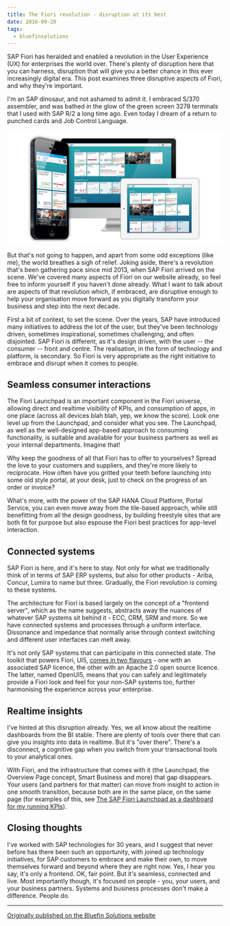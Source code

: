```yaml
---
title: The Fiori revolution - disruption at its best
date: 2016-09-28
tags:
  - bluefinsolutions
---
```


SAP Fiori has heralded and enabled a revolution in the User Experience (UX) for enterprises the world over. There's plenty of disruption here that you can harness, disruption that will give you a better chance in this ever increasingly digital era. This post examines three disruptive aspects of Fiori, and why they're important.

I'm an SAP dinosaur, and not ashamed to admit it. I embraced S/370 assembler, and was bathed in the glow of the green screen 3278 terminals that I used with SAP R/2 a long time ago. Even today I dream of a return to punched cards and Job Control Language.

![SAP Fiori](/images/2016/09/fiori.jpg)

But that's not going to happen, and apart from some odd exceptions (like me), the world breathes a sigh of relief. Joking aside, there's a revolution that's been gathering pace since mid 2013, when SAP Fiori arrived on the scene. We've covered many aspects of Fiori on our website already, so feel free to inform yourself if you haven't done already. What I want to talk about are aspects of that revolution which, if embraced, are disruptive enough to help your organisation move forward as you digitally transform your business and step into the next decade.

First a bit of context, to set the scene. Over the years, SAP have introduced many initiatives to address the lot of the user, but they've been technology driven, sometimes inspirational, sometimes challenging, and often disjointed. SAP Fiori is different, as it's design driven, with the user -- the consumer -- front and centre. The realisation, in the form of technology and platform, is secondary. So Fiori is very appropriate as the right initiative to embrace and disrupt when it comes to people.

## Seamless consumer interactions

The Fiori Launchpad is an important component in the Fiori universe, allowing direct and realtime visibility of KPIs, and consumption of apps, in one place (across all devices blah blah, yep, we know the score). Look one level up from the Launchpad, and consider what you see. The Launchpad, as well as the well-designed app-based approach to consuming functionality, is suitable and available for your business partners as well as your internal departments. Imagine that!

Why keep the goodness of all that Fiori has to offer to yourselves? Spread the love to your customers and suppliers, and they're more likely to reciprocate. How often have you gritted your teeth before launching into some old style portal, at your desk, just to check on the progress of an order or invoice?

What's more, with the power of the SAP HANA Cloud Platform, Portal Service, you can even move away from the tile-based approach, while still benefitting from all the design goodness, by building freestyle sites that are both fit for purpose but also espouse the Fiori best practices for app-level interaction.

## Connected systems

SAP Fiori is here, and it's here to stay. Not only for what we traditionally think of in terms of SAP ERP systems, but also for other products - Ariba, Concur, Lumira to name but three. Gradually, the Fiori revolution is coming to these systems.

The architecture for Fiori is based largely on the concept of a "frontend server", which as the name suggests, abstracts away the nuances of whatever SAP systems sit behind it - ECC, CRM, SRM and more. So we have connected systems and processes through a uniform interface. Dissonance and impedance that normally arise through context switching and different user interfaces can melt away.

It's not only SAP systems that can participate in this connected state. The toolkit that powers Fiori, UI5, [comes in two flavours](/blog/posts/2014/02/14/the-essentials-sapui5-openui5-and-fiori/) - one with an associated SAP licence, the other with an Apache 2.0 open source licence. The latter, named OpenUI5, means that you can safely and legitimately provide a Fiori look and feel for your non-SAP systems too, further harmonising the experience across your enterprise.

## Realtime insights

I've hinted at this disruption already. Yes, we all know about the realtime dashboards from the BI stable. There are plenty of tools over there that can give you insights into data in realtime. But it's "over there". There's a disconnect, a cognitive gap when you switch from your transactional tools to your analytical ones.

With Fiori, and the infrastructure that comes with it (the Launchpad, the Overview Page concept, Smart Business and more) that gap disappears. Your users (and partners for that matter) can move from insight to action in one smooth transition, because both are in the same place, on the same page (for examples of this, see [The SAP Fiori Launchpad as a dashboard for my running KPIs](/blog/posts/2016/03/29/the-sap-fiori-launchpad-as-a-dashboard-for-my-running-kpis/)).

## Closing thoughts

I've worked with SAP technologies for 30 years, and I suggest that never before has there been such an opportunity, with joined up technology initiatives, for SAP customers to embrace and make their own, to move themselves forward and beyond where they are right now. Yes, I hear you say, it's only a frontend. OK, fair point. But it's seamless, connected and live. Most importantly though, it's focused on people - you, your users, and your business partners. Systems and business processes don't make a difference. People do.

---

[Originally published on the Bluefin Solutions website](http://web.archive.org/web/20180227042729/http://www.bluefinsolutions.com/insights/dj-adams/september-2016/fiori-revolution-disruption-at-its-best)
